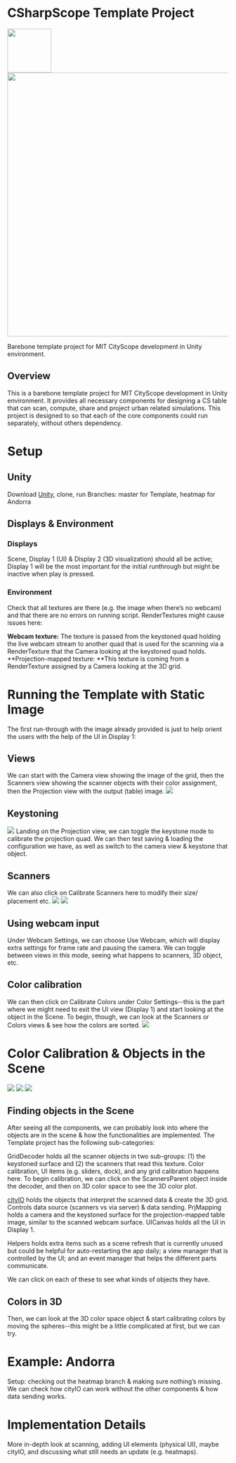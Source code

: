 # CSharpScope Template Project

<img src="https://upload.wikimedia.org/wikipedia/commons/c/ce/Mit_medialab_logo.png" width="100">
<img src="https://dam-prod.media.mit.edu/thumb/2016/10/19/IMG_2445.jpg.1400x1400.jpg" width="600">

Barebone template project for MIT CityScope development in Unity environment.

## Overview

This is a barebone template project for MIT CityScope development in Unity environment. It provides all necessary components for designing a CS table that can scan, compute, share and project urban related simulations. This project is designed to so that each of the core components could run separately, without others dependency.

# Setup

## Unity

Download [Unity](https://unity3d.com/), clone, run
Branches: master for Template, heatmap for Andorra

## Displays & Environment

### Displays

Scene, Display 1 (UI) & Display 2 (3D visualization) should all be active; Display 1 will be the most important for the initial runthrough but might be inactive when play is pressed.

### Environment

Check that all textures are there (e.g. the image when there’s no webcam) and that there are no errors on running script. RenderTextures might cause issues here:

**Webcam texture:** The texture is passed from the keystoned quad holding the live webcam stream to another quad that is used for the scanning via a RenderTexture that the Camera looking at the keystoned quad holds.
**Projection-mapped texture: **This texture is coming from a RenderTexture assigned by a Camera looking at the 3D grid.

# Running the Template with Static Image

The first run-through with the image already provided is just to help orient the users with the help of the UI in Display 1:

## Views

We can start with the Camera view showing the image of the grid, then the Scanners view showing the scanner objects with their color assignment, then the Projection view with the output (table) image.
![](DOCS/Scanning_01.png?raw=true)

## Keystoning

![](DOCS/KeystoneUI.png?raw=true)
Landing on the Projection view, we can toggle the keystone mode to calibrate the projection quad. We can then test saving & loading the configuration we have, as well as switch to the camera view & keystone that object.

## Scanners

We can also click on Calibrate Scanners here to modify their size/ placement etc.
![](DOCS/CameraKeystone_01.png?raw=true)
![](DOCS/CameraKeystone_02.png?raw=true)

## Using webcam input

Under Webcam Settings, we can choose Use Webcam, which will display extra settings for frame rate and pausing the camera. We can toggle between views in this mode, seeing what happens to scanners, 3D object, etc.

## Color calibration

We can then click on Calibrate Colors under Color Settings--this is the part where we might need to exit the UI view (Display 1) and start looking at the object in the Scene. To begin, though, we can look at the Scanners or Colors views & see how the colors are sorted.
![](DOCS/Scanning_02.png?raw=true)

# Color Calibration & Objects in the Scene

![](DOCS/Color3d_lines.png?raw=true)
![](DOCS/Color3D_03.png?raw=true)
![](DOCS/Color3d_01.png?raw=true)

## Finding objects in the Scene

After seeing all the components, we can probably look into where the objects are in the scene & how the functionalities are implemented. The Template project has the following sub-categories:

GridDecoder holds all the scanner objects in two sub-groups: (1) the keystoned surface and (2) the scanners that read this texture. Color calibration, UI items (e.g. sliders, dock), and any grid calibration happens here. To begin calibration, we can click on the ScannersParent object inside the decoder, and then on 3D color space to see the 3D color plot.

[cityIO](cityio.media.mit.edu) holds the objects that interpret the scanned data & create the 3D grid. Controls data source (scanners vs via server) & data sending.
PrjMapping holds a camera and the keystoned surface for the projection-mapped table image, similar to the scanned webcam surface.
UICanvas holds all the UI in Display 1.

Helpers holds extra items such as a scene refresh that is currently unused but could be helpful for auto-restarting the app daily; a view manager that is controlled by the UI; and an event manager that helps the different parts communicate.

We can click on each of these to see what kinds of objects they have.

## Colors in 3D

Then, we can look at the 3D color space object & start calibrating colors by moving the spheres--this might be a little complicated at first, but we can try.

# Example: Andorra

Setup: checking out the heatmap branch & making sure nothing’s missing.
We can check how cityIO can work without the other components & how data sending works.

# Implementation Details

More in-depth look at scanning, adding UI elements (physical UI), maybe cityIO, and discussing what still needs an update (e.g. heatmaps).
